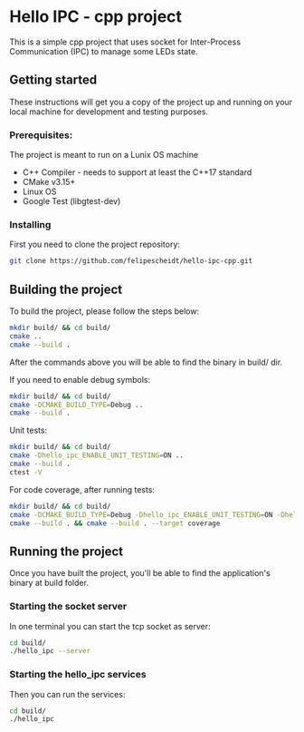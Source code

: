 # Hello IPC - cpp project

This is a simple cpp project that uses socket for Inter-Process Communication (IPC) to manage some LEDs state.

## Getting started

These instructions will get you a copy of the project up and running on your local machine for development and testing purposes.

### Prerequisites:

The project is meant to run on a Lunix OS machine

- C++ Compiler - needs to support at least the C++17 standard
- CMake v3.15+
- Linux OS
- Google Test (libgtest-dev)

### Installing

First you need to clone the project repository:

```bash
git clone https://github.com/felipescheidt/hello-ipc-cpp.git
```

## Building the project

To build the project, please follow the steps below:

```bash
mkdir build/ && cd build/
cmake ..
cmake --build .
```
After the commands above you will be able to find the binary in build/ dir.

If you need to enable debug symbols:
```bash
mkdir build/ && cd build/
cmake -DCMAKE_BUILD_TYPE=Debug ..
cmake --build .
```

Unit tests:
```bash
mkdir build/ && cd build/
cmake -Dhello_ipc_ENABLE_UNIT_TESTING=ON ..
cmake --build .
ctest -V
```

For code coverage, after running tests:
```bash
mkdir build/ && cd build/
cmake -DCMAKE_BUILD_TYPE=Debug -Dhello_ipc_ENABLE_UNIT_TESTING=ON -Dhello_ipc_ENABLE_CODE_COVERAGE=ON ..
cmake --build . && cmake --build . --target coverage
```

## Running the project

Once you have built the project, you'll be able to find the application's binary at build folder.

### Starting the socket server

In one terminal you can start the tcp socket as server:
```bash
cd build/
./hello_ipc --server
```

### Starting the hello_ipc services

Then you can run the services:
```bash
cd build/
./hello_ipc
```
